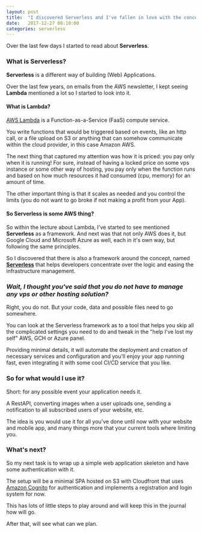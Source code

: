 ```yaml
---
layout: post
title:  "I discovered Serverless and I've fallen in love with the concept"
date:   2017-12-27 08:10:00
categories: serverless
---
```

<p>Over the last few days I started to read about <strong>Serverless</strong>.</p>

<h3>What is Serverless?</h3>

<p><strong>Serverless</strong> is a different way of building (Web) Applications.</p>
<p>Over the last few years, on emails from the AWS newsletter, I kept seeing <strong>Lambda</strong> mentioned a lot so I started to look into it.</p>

<h4>What is Lambda?</h4>

<p><a href="http://docs.aws.amazon.com/lambda/latest/dg/welcome.html">AWS Lambda</a> is a Function-as-a-Service (FaaS) compute service.</p>
<p>You write functions that would be triggered based on events, like an http call, or a file upload on S3 or anything that can somehow communicate within the cloud provider, in this case Amazon AWS.</p>
<p>The next thing that captured my attention was how it is priced: you pay only when it is running! For sure, instead of having a locked price on some vps instance or some other way of hosting, you pay only when the function runs and based on how much resources it had consumed (cpu, memory) for an amount of time.</p>
<p>The other important thing is that it scales as needed and you control the limits (you do not want to go broke if not making a profit from your App).</p>

<h4>So Serverless is some AWS thing?</h4>
<p>So within the lecture about Lambda, I've started to see mentioned <strong>Serverless</strong> as a framework. And next was that not only AWS does it, but Google Cloud and Microsoft Azure as well, each in it's own way, but following the same principles.</p>
<p>So I discovered that there is also a framework around the concept, named <a href="https://serverless.com/learn/"><strong>Serverless</strong></a> that helps developers concentrate over the logic and easing the infrastructure management.</p>

<h3><em>Wait, I thought you've said that you do not have to manage any vps or other hosting solution?</em></h3>

<p>Right, you do not. But your code, data and possible files need to go somewhere.</p>
<p>You can look at the Serverless framework as to a tool that helps you skip all the complicated settings you need to do and tweak in the "help I've lost my self" AWS, GCH or Azure panel.</p>
<p>Providing minimal details, it will automate the deployment and creation of necessary services and configuration and you'll enjoy your app running fast, even integrating it with some cool CI/CD service that you like.</p>

<h3>So for what would I use it?</h3>

<p>Short: for any possible event your application needs it.</p>
<p>A RestAPI, converting images when a user uploads one, sending a notification to all subscribed users of your website, etc.</p>
<p>The idea is you would use it for all you've done until now with your website and mobile app, and many things more that your current tools where limiting you.</p>

<h3>What's next?</h3>

<p>So my next task is to wrap up a simple web application skeleton and have some authentication with it.</p>
<p>The setup will be a minimal SPA hosted on S3 with Cloudfront that uses <a href="https://docs.aws.amazon.com/cognito/latest/developerguide/what-is-amazon-cognito.html">Amazon Cognito</a> for authentication and implements a registration and login system for now.</p>
<p>This has lots of little steps to play around and will keep this in the journal how will go.</p>
<p>After that, will see what can we plan.</p>
